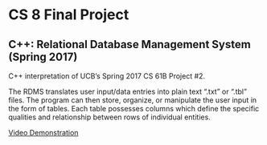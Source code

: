 # CS 8 Final Project
## C++: Relational Database Management System (Spring 2017)

C++ interpretation of UCB’s Spring 2017 CS 61B Project #2.

The RDMS translates user input/data entries into plain text “.txt” or “.tbl” files. The program can then store,
organize, or manipulate the user input in the form of tables. Each table possesses columns which define the 
specific qualities and relationship between rows of individual entities.

[Video Demonstration](https://www.youtube.com/watch?v=89kfIbnfNH4 "Youtube demonstration")

